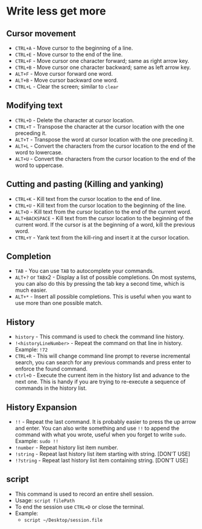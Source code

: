 # Write less get more

## Cursor movement
- `CTRL+A` - Move cursor to the beginning of a line.
- `CTRL+E` - Move cursor to the end of the line.
- `CTRL+F` - Move cursor one character forward; same as right arrow key.
- `CTRL+B` - Move cursor one character backward; same as left arrow key.
- `ALT+F` - Move cursor forward one word.
- `ALT+B` - Move cursor backward one word.
- `CTRL+L` - Clear the screen; similar to `clear`

## Modifying text
- `CTRL+D` - Delete the character at cursor location.
- `CTRL+T` - Transpose the character at the cursor location with the one preceding it.
- `ALT+T` - Transpose the word at cursor location with the one preceding it.
- `ALT+L` - Convert the characters from the cursor location to the end of the word to lowercase.
- `ALT+U` - Convert the characters from the cursor location to the end of the word to uppercase.

## Cutting and pasting (Killing and yanking)
- `CTRL+K` - Kill text from the cursor location to the end of line.
- `CTRL+U` - Kill text from the cursor location to the beginning of the line.
- `ALT+D` - Kill text from the cursor location to the end of the current word.
- `ALT+BACKSPACE` - Kill text from the cursor location to the beginning of the current word. If the cursor is at the beginning of a word, kill the previous word.
- `CTRL+Y` - Yank text from the kill-ring and insert it at the cursor location.

## Completion
- `TAB` - You can use `TAB` to autocomplete your commands. 
- `ALT+?` or `TAB`x2 - Display a list of possible completions. On most systems, you can also do this by pressing the tab key a second time, which is much easier.
- `ALT+*` - Insert all possible completions. This is useful when you want to use more than one possible match.

## History
- `history` - This command is used to check the command line history.
- `!<historyLineNumber>` - Repeat the command on that line in history. Example: `!72`
- `CTRL+R` - This will change command line prompt to reverse incremental search, you can search for any previous commands and press enter to enforce the found command.
- `ctrl+O` - Execute the current item in the history list and advance to the next one. This is handy if you are trying to re-execute a sequence of commands in the history list.

## History Expansion
- `!!` - Repeat the last command. It is probably easier to press the up arrow and enter. You can also write something and use `!!` to append the command with what you wrote, useful when you forget to write `sudo`. Example: `sudo !!`
- `!number` - Repeat history list item number.
- `!string` - Repeat last history list item starting with string. [DON'T USE]
- `!?string` - Repeat last history list item containing string. [DON'T USE]

## script
- This command is used to record an entire shell session.
- Usage: `script filePath`
- To end the session use `CTRL+D` or close the terminal.
- Example:
    - `script ~/Desktop/session.file`
